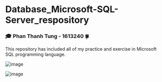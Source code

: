 # Database_Microsoft-SQL-Server_respository

### 🎓 Phan Thanh Tung - 1613240 🍀

This repository has included all of my practice and exercise in Microsoft SQL programming language.

![image](https://user-images.githubusercontent.com/48848418/72679131-c7f38f00-3ade-11ea-923e-5fd1e4bf95a6.png)

![image](https://user-images.githubusercontent.com/48848418/72679135-cf1a9d00-3ade-11ea-82d7-414dd2901adb.png)


